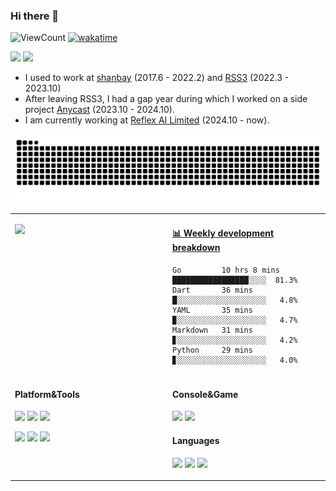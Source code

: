 ### Hi there 👋

![ViewCount](https://views.whatilearened.today/views/github/sljeff/sljeff.svg)
[![wakatime](https://wakatime.com/badge/user/35839813-7912-4d09-bf67-de224ef087a1.svg)](https://wakatime.com/@35839813-7912-4d09-bf67-de224ef087a1)

![](http://www.nyan.cat/cats/dub.gif)
![](http://www.nyan.cat/cats/jazz.gif)

- I used to work at [shanbay](https://www.shanbay.com) (2017.6 - 2022.2) and [RSS3](https://rss3.io/) (2022.3 - 2023.10)
- After leaving RSS3, I had a gap year during which I worked on a side project [Anycast](https://anycast.website) (2023.10 - 2024.10).
- I am currently working at [Reflex AI Limited](https://www.reflex.club/) (2024.10 - now).

![github contribution grid snake animation](https://raw.githubusercontent.com/sljeff/sljeff/output/github-contribution-grid-snake.svg)

<table>
<tr>
<td valign="top" width="50%">

![](https://n8n.jeff.wtf/webhook/svg)

</td>
<td valign="top" width="50%">

<!-- waka-box start -->
#### <a href="https://gist.github.com/71273c536e134e0906f5d6a7f47795ca" target="_blank">📊 Weekly development breakdown</a>
```text
Go         10 hrs 8 mins  █████████████████░░░░  81.3%
Dart       36 mins        █░░░░░░░░░░░░░░░░░░░░   4.8%
YAML       35 mins        ▉░░░░░░░░░░░░░░░░░░░░   4.7%
Markdown   31 mins        ▊░░░░░░░░░░░░░░░░░░░░   4.2%
Python     29 mins        ▊░░░░░░░░░░░░░░░░░░░░   4.0%
```
<!-- waka-box end -->

</td>
</tr>

<tr>
<td valign="top" width="50%">

#### Platform&Tools

[![](https://img.shields.io/badge/macOS-Monterey-d0d1d4?style=for-the-badge&logo=Apple)](https://www.apple.com/macos/monterey/)
[![](https://img.shields.io/badge/Arch%20Linux-WSL-1793d1?style=for-the-badge&logo=ArchLinux)](https://github.com/yuk7/ArchWSL)
[![](https://img.shields.io/badge/Windows-11-2376bc?style=for-the-badge&logo=windows&logoColor=ffffff)](https://www.microsoft.com/windows/get-windows-11)

[![](https://img.shields.io/badge/-neovim-57A143?style=for-the-badge&logo=neovim&logoColor=ffffff)](https://neovim.io/)
[![](https://img.shields.io/badge/-kubernetes-326CE5?style=for-the-badge&logo=kubernetes&logoColor=ffffff)](https://kubernetes.io/)
[![](https://img.shields.io/badge/-Docker-2496ED?style=for-the-badge&logo=docker&logoColor=ffffff)](https://www.docker.com/)

</td>
<td valign="top" width="50%">

#### Console&Game

[![](https://img.shields.io/badge/-PlayStation%205-eeeeee?style=for-the-badge&logo=playstation5&logoColor=000000)](https://psnine.com/psnid/sljeff)
[![](https://img.shields.io/badge/Steam-171a21?style=for-the-badge&logo=steam&logoColor=ffffff)](https://steamcommunity.com/id/kindjeff)

#### Languages

[![](https://img.shields.io/badge/-python-3776AB?style=for-the-badge&logo=python&logoColor=ffffff)](https://www.python.org/)
[![](https://img.shields.io/badge/-go-00ADD8?style=for-the-badge&logo=go&logoColor=ffffff)](https://golang.org/)
[![](https://img.shields.io/badge/-FLUTTER-042B59?style=for-the-badge&logo=flutter&logoColor=1CDAC5)](https://flutter.dev/)

</td>
</tr>
</table>

